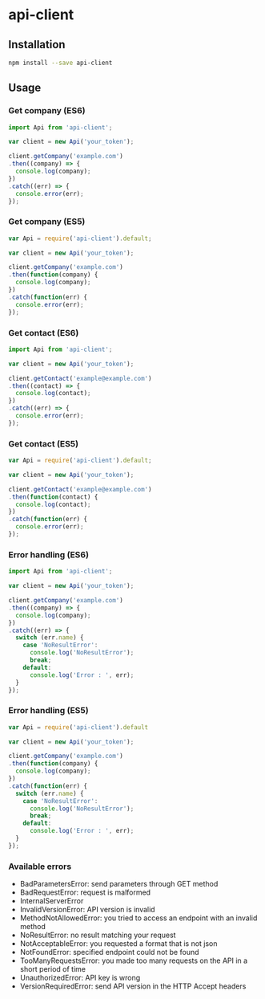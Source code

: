 # api-client

## Installation

```sh
npm install --save api-client
```

## Usage

### Get company (ES6)

```javascript
import Api from 'api-client';

var client = new Api('your_token');

client.getCompany('example.com')
.then((company) => {
  console.log(company);
})
.catch((err) => {
  console.error(err);
});
```

### Get company (ES5)

```javascript
var Api = require('api-client').default;

var client = new Api('your_token');

client.getCompany('example.com')
.then(function(company) {
  console.log(company);
})
.catch(function(err) {
  console.error(err);
});
```

### Get contact (ES6)

```javascript
import Api from 'api-client';

var client = new Api('your_token');

client.getContact('example@example.com')
.then((contact) => {
  console.log(contact);
})
.catch((err) => {
  console.error(err);
});
```

### Get contact (ES5)

```javascript
var Api = require('api-client').default;

var client = new Api('your_token');

client.getContact('example@example.com')
.then(function(contact) {
  console.log(contact);
})
.catch(function(err) {
  console.error(err);
});
```

### Error handling (ES6)

```javascript
import Api from 'api-client';

var client = new Api('your_token');

client.getCompany('example.com')
.then((company) => {
  console.log(company);
})
.catch((err) => {
  switch (err.name) {
    case 'NoResultError':
      console.log('NoResultError');
      break;
    default:
      console.log('Error : ', err);
  }
});
```

### Error handling (ES5)

```javascript
var Api = require('api-client').default

var client = new Api('your_token');

client.getCompany('example.com')
.then(function(company) {
  console.log(company);
})
.catch(function(err) {
  switch (err.name) {
    case 'NoResultError':
      console.log('NoResultError');
      break;
    default:
      console.log('Error : ', err);
  }
});
```

### Available errors

- BadParametersError: send parameters through GET method
- BadRequestError: request is malformed
- InternalServerError
- InvalidVersionError: API version is invalid
- MethodNotAllowedError: you tried to access an endpoint with an invalid method
- NoResultError: no result matching your request
- NotAcceptableError: you requested a format that is not json
- NotFoundError: specified endpoint could not be found
- TooManyRequestsError: you made too many requests on the API in a short period of time
- UnauthorizedError: API key is wrong
- VersionRequiredError: send API version in the HTTP Accept headers
